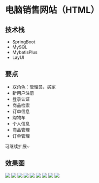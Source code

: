 # 电脑销售网站（HTML）

<MyGlobalComponent />

## 技术栈

- SpringBoot
- MySQL
- MybatisPlus
- LayUI



## 要点

- 双角色：管理员，买家
- 新用户注册
- 登录认证
- 商品检索
- 订单信息
- 购物车
- 个人信息
- 商品管理
- 订单管理

可继续扩展~

<PaymentButton :productId="227" />

## 效果图
![](http://cdn.qiniu.liyansheng.top/img/20240707010332.png)
![](http://cdn.qiniu.liyansheng.top/img/20240707010400.png)
![](http://cdn.qiniu.liyansheng.top/img/20240707010417.png)
![](http://cdn.qiniu.liyansheng.top/img/20240707010451.png)
![](http://cdn.qiniu.liyansheng.top/img/20240707010509.png)
![](http://cdn.qiniu.liyansheng.top/img/20240707010522.png)
![](http://cdn.qiniu.liyansheng.top/img/20240707010630.png)
![](http://cdn.qiniu.liyansheng.top/img/20240707010648.png)
![](http://cdn.qiniu.liyansheng.top/img/20240707010711.png)